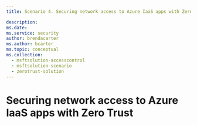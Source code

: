 ```yaml
---
title: Scenario 4. Securing network access to Azure IaaS apps with Zero Trust

description:   
ms.date: 
ms.service: security
author: brendacarter
ms.author: bcarter
ms.topic: conceptual
ms.collection: 
  - msftsolution-accesscontrol
  - msftsolution-scenario
  - zerotrust-solution
---
```


# Securing network access to Azure IaaS apps with Zero Trust

